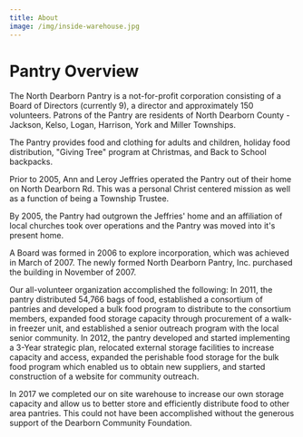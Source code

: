 ```yaml
---
title: About
image: /img/inside-warehouse.jpg
---
```

# Pantry Overview

The North Dearborn Pantry is a not-for-profit corporation consisting of a Board of Directors (currently 9), a director and approximately 150 volunteers. Patrons of the Pantry are residents of North Dearborn County - Jackson, Kelso, Logan, Harrison, York and Miller Townships.

The Pantry provides food and clothing for adults and children, holiday food distribution, "Giving Tree" program at Christmas, and Back to School backpacks.

Prior to 2005, Ann and Leroy Jeffries operated the Pantry out of their home on North Dearborn Rd. This was a personal Christ centered mission as well as a function of being a Township Trustee.

By 2005, the Pantry had outgrown the Jeffries' home and an affiliation of local churches took over operations and the Pantry was moved into it's present home.

A Board was formed in 2006 to explore incorporation, which was achieved in March of 2007. The newly formed North Dearborn Pantry, Inc. purchased the building in November of 2007.

Our all-volunteer organization accomplished the following: In 2011, the pantry distributed 54,766 bags of food, established a consortium of pantries and developed a bulk food program to distribute to the consortium members, expanded food storage capacity through procurement of a walk-in freezer unit, and established a senior outreach program with the local senior community. In 2012, the pantry developed and started implementing a 3-Year strategic plan, relocated external storage facilities to increase capacity and access, expanded the perishable food storage for the bulk food program which enabled us to obtain new suppliers, and started construction of a website for community outreach.

In 2017 we completed our on site warehouse to increase our own storage capacity and allow us to better store and efficiently distribute food to other area pantries. This could not have been accomplished without the generous support of the Dearborn Community Foundation.
